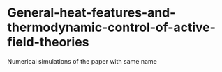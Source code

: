 # General-heat-features-and-thermodynamic-control-of-active-field-theories
Numerical simulations of the paper with same name
